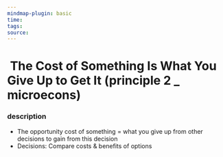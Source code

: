 ```yaml
---
mindmap-plugin: basic
time: 
tags: 
source:
---
```

#  The Cost of Something Is What You Give Up to Get It (principle 2 _ microecons)
### description
- The opportunity cost of something = what you give up from other decisions to gain from this decision
- Decisions: Compare costs & benefits of options